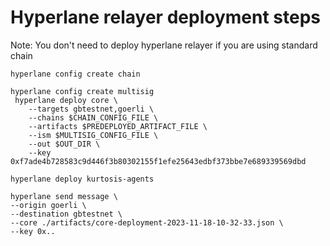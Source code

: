 # Hyperlane relayer deployment steps

Note: You don't need to deploy hyperlane relayer if you are using standard chain

```
hyperlane config create chain
```

```
hyperlane config create multisig
 hyperlane deploy core \
    --targets gbtestnet,goerli \
    --chains $CHAIN_CONFIG_FILE \
    --artifacts $PREDEPLOYED_ARTIFACT_FILE \
    --ism $MULTISIG_CONFIG_FILE \
    --out $OUT_DIR \
    --key 0xf7ade4b728583c9d446f3b80302155f1efe25643edbf373bbe7e689339569dbd
```

```
hyperlane deploy kurtosis-agents
```

```
hyperlane send message \
--origin goerli \
--destination gbtestnet \
--core ./artifacts/core-deployment-2023-11-18-10-32-33.json \
--key 0x..
```
